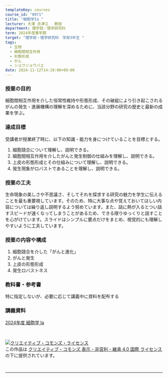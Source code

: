 ```yaml
---
templateKey: courses
course_id: "0971"
title: "細胞学Ia "
lecturer: 大澤 志津江 　教授
department: 理学部／理学研究科
term: 2024年度春学期
target: "理学部・理学研究科　学部3年生 "
tags:
  - 生物
  - 細胞間相互作用
  - 形態形成
  - がん
  - ショウジョウバエ
date: 2024-11-12T14:19:00+09:00
---
```

### 授業の目的

細胞間相互作用を介した恒常性維持や形態形成、その破綻により引き起こされるがんの発生・進展機構の理解を深めるために、当該分野の研究の歴史と最新の成果を学ぶ。

### 達成目標

受講者が授業終了時に、以下の知識・能力を身につけていることを目標とする。

1. 細胞競合について理解し、説明できる。
2. 細胞間相互作用を介したがんと発生制御の仕組みを理解し、説明できる。
3. 上皮の形態形成とその仕組みについて理解し、説明できる。
4. 発生現象がロバストであることを理解し、説明できる。 

### 授業の工夫

生命現象の美しさや不思議さ、そしてそれを探求する研究の魅力を学生に伝えることを最も重要視しています。そのため、特に大事な点や覚えておいてほしい内容については繰り返し説明するよう努めています。また、話に熱が入るとつい話すスピードが速くなってしまうことがあるため、できる限りゆっくりと話すことを心がけています。スライドはシンプルに要点だけをまとめ、視覚的にも理解しやすいように工夫しています。 

### 授業の内容や構成

1. 細胞競合を介した「がんと進化」 
2. がんと発生
3. 上皮の形態形成
4. 発生ロバストネス 

### 教科書・参考書

特に指定しないが、必要に応じて講義中に資料を配布する

### 講義資料

[2024年度 細胞学 Ⅰa](https://ocw.nagoya-u.jp/files/971/1112slidenew.pdf)

<br>

<a rel="license" href="http://creativecommons.org/licenses/by-nc-sa/4.0/"><img alt="クリエイティブ・コモンズ・ライセンス" style="border-width:0"  data-src="" src="https://i.creativecommons.org/l/by-nc-sa/4.0/88x31.png" /></a><br />この作品は <a rel="license" href="http://creativecommons.org/licenses/by-nc-sa/4.0/">クリエイティブ・コモンズ 表示 - 非営利 - 継承 4.0 国際 ライセンス</a>の下に提供されています。

<br>

---
